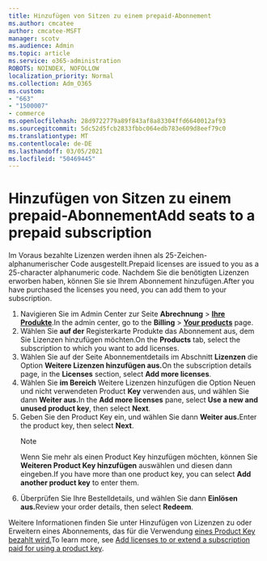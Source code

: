 ```yaml
---
title: Hinzufügen von Sitzen zu einem prepaid-Abonnement
ms.author: cmcatee
author: cmcatee-MSFT
manager: scotv
ms.audience: Admin
ms.topic: article
ms.service: o365-administration
ROBOTS: NOINDEX, NOFOLLOW
localization_priority: Normal
ms.collection: Adm_O365
ms.custom:
- "663"
- "1500007"
- commerce
ms.openlocfilehash: 28d9722779a89f843af8a83304ffd6640012af93
ms.sourcegitcommit: 5dc52d5fcb2833fbbc064edb783e609d8eef79c0
ms.translationtype: MT
ms.contentlocale: de-DE
ms.lasthandoff: 03/05/2021
ms.locfileid: "50469445"
---
```

# <a name="add-seats-to-a-prepaid-subscription"></a><span data-ttu-id="dc689-102">Hinzufügen von Sitzen zu einem prepaid-Abonnement</span><span class="sxs-lookup"><span data-stu-id="dc689-102">Add seats to a prepaid subscription</span></span>

<span data-ttu-id="dc689-103">Im Voraus bezahlte Lizenzen werden ihnen als 25-Zeichen-alphanumerischer Code ausgestellt.</span><span class="sxs-lookup"><span data-stu-id="dc689-103">Prepaid licenses are issued to you as a 25-character alphanumeric code.</span></span> <span data-ttu-id="dc689-104">Nachdem Sie die benötigten Lizenzen erworben haben, können Sie sie Ihrem Abonnement hinzufügen.</span><span class="sxs-lookup"><span data-stu-id="dc689-104">After you have purchased the licenses you need, you can add them to your subscription.</span></span>

1. <span data-ttu-id="dc689-105">Navigieren Sie im Admin Center zur Seite **Abrechnung** > **[Ihre Produkte](https://go.microsoft.com/fwlink/p/?linkid=842054)**.</span><span class="sxs-lookup"><span data-stu-id="dc689-105">In the admin center, go to the **Billing** > **[Your products](https://go.microsoft.com/fwlink/p/?linkid=842054)** page.</span></span>
2. <span data-ttu-id="dc689-106">Wählen Sie **auf der** Registerkarte Produkte das Abonnement aus, dem Sie Lizenzen hinzufügen möchten.</span><span class="sxs-lookup"><span data-stu-id="dc689-106">On the **Products** tab, select the subscription to which you want to add licenses.</span></span>
3. <span data-ttu-id="dc689-107">Wählen Sie auf der Seite Abonnementdetails im Abschnitt **Lizenzen** die Option **Weitere Lizenzen hinzufügen aus.**</span><span class="sxs-lookup"><span data-stu-id="dc689-107">On the subscription details page, in the **Licenses** section, select **Add more licenses**.</span></span>
4. <span data-ttu-id="dc689-108">Wählen Sie **im Bereich** Weitere Lizenzen hinzufügen die Option Neuen und nicht verwendeten Product **Key** verwenden aus, und wählen Sie dann **Weiter aus.**</span><span class="sxs-lookup"><span data-stu-id="dc689-108">In the **Add more licenses** pane, select **Use a new and unused product key**, then select **Next**.</span></span>
5. <span data-ttu-id="dc689-109">Geben Sie den Product Key ein, und wählen Sie dann **Weiter aus.**</span><span class="sxs-lookup"><span data-stu-id="dc689-109">Enter the product key, then select **Next**.</span></span>
    > [!NOTE]
    > <span data-ttu-id="dc689-110">Wenn Sie mehr als einen Product Key hinzufügen möchten, können Sie **Weiteren Product Key hinzufügen** auswählen und diesen dann eingeben.</span><span class="sxs-lookup"><span data-stu-id="dc689-110">If you have more than one product key, you can select **Add another product key** to enter them.</span></span>
6. <span data-ttu-id="dc689-111">Überprüfen Sie Ihre Bestelldetails, und wählen Sie dann **Einlösen aus.**</span><span class="sxs-lookup"><span data-stu-id="dc689-111">Review your order details, then select **Redeem**.</span></span>

<span data-ttu-id="dc689-112">Weitere Informationen finden Sie unter Hinzufügen von Lizenzen zu oder Erweitern eines Abonnements, das für die Verwendung [eines Product Key bezahlt wird.](https://docs.microsoft.com/microsoft-365/commerce/licenses/add-licenses-using-product-key)</span><span class="sxs-lookup"><span data-stu-id="dc689-112">To learn more, see [Add licenses to or extend a subscription paid for using a product key](https://docs.microsoft.com/microsoft-365/commerce/licenses/add-licenses-using-product-key).</span></span>